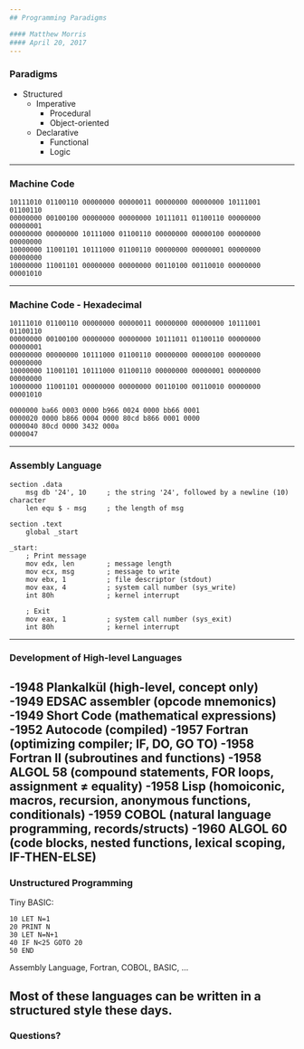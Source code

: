 ```yaml
---
## Programming Paradigms

#### Matthew Morris
#### April 20, 2017
---
```

### Paradigms

* Structured
  * Imperative
    * Procedural
    * Object-oriented
  * Declarative
    * Functional
    * Logic
---
### Machine Code

```
10111010 01100110 00000000 00000011 00000000 00000000 10111001 01100110
00000000 00100100 00000000 00000000 10111011 01100110 00000000 00000001
00000000 00000000 10111000 01100110 00000000 00000100 00000000 00000000
10000000 11001101 10111000 01100110 00000000 00000001 00000000 00000000
10000000 11001101 00000000 00000000 00110100 00110010 00000000 00001010
```
---
### Machine Code - Hexadecimal

```
10111010 01100110 00000000 00000011 00000000 00000000 10111001 01100110
00000000 00100100 00000000 00000000 10111011 01100110 00000000 00000001
00000000 00000000 10111000 01100110 00000000 00000100 00000000 00000000
10000000 11001101 10111000 01100110 00000000 00000001 00000000 00000000
10000000 11001101 00000000 00000000 00110100 00110010 00000000 00001010
```

```
0000000 ba66 0003 0000 b966 0024 0000 bb66 0001
0000020 0000 b866 0004 0000 80cd b866 0001 0000
0000040 80cd 0000 3432 000a
0000047
```
---
### Assembly Language

``` x86asm
section .data
    msg db '24', 10     ; the string '24', followed by a newline (10) character
    len equ $ - msg     ; the length of msg

section .text
    global _start

_start:
    ; Print message 
    mov edx, len        ; message length
    mov ecx, msg        ; message to write 
    mov ebx, 1          ; file descriptor (stdout)
    mov eax, 4          ; system call number (sys_write)
    int 80h             ; kernel interrupt

    ; Exit
    mov eax, 1          ; system call number (sys_exit)
    int 80h             ; kernel interrupt
```
---
### Development of High-level Languages

-1948 Plankalkül (high-level, concept only)
-1949 EDSAC assembler (opcode mnemonics)
-1949 Short Code (mathematical expressions)
-1952 Autocode (compiled)
-1957 Fortran (optimizing compiler; IF, DO, GO TO) 
-1958 Fortran II (subroutines and functions)
-1958 ALGOL 58 (compound statements, FOR loops, assignment ≠ equality)
-1958 Lisp (homoiconic, macros, recursion, anonymous functions, conditionals) 
-1959 COBOL (natural language programming, records/structs)
-1960 ALGOL 60 (code blocks, nested functions, lexical scoping, IF-THEN-ELSE)
---
### Unstructured Programming

Tiny BASIC:

```
10 LET N=1 
20 PRINT N
30 LET N=N+1
40 IF N<25 GOTO 20
50 END
```

Assembly Language, Fortran, COBOL, BASIC, ...

Most of these languages can be written in a structured style these days.
---
### Questions?
